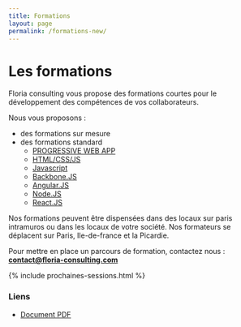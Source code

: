 ```yaml
---
title: Formations
layout: page
permalink: /formations-new/
---
```

# Les formations

Floria consulting vous propose des formations courtes pour
le développement des compétences de vos collaborateurs.

Nous vous proposons :

- des formations sur mesure
- des formations standard
  - [PROGRESSIVE WEB APP](/formations/progressive-web-app)
  - [HTML/CSS/JS](/formations/html-css-js)
  - [Javascript](/formations/javascript)
  - [Backbone.JS](/formations/backbone)
  - [Angular.JS](/formations/angular)
  - [Node.JS](/formations/nodejs)
  - [React.JS](/formations/react)

Nos formations peuvent être dispensées dans des locaux sur
paris intramuros ou dans les locaux de votre société. Nos
formateurs se déplacent sur Paris, Ile-de-france et la Picardie.

Pour mettre en place un parcours de formation, contactez nous : **contact@floria-consulting.com**

{% include prochaines-sessions.html %}

### Liens

- [Document PDF]({{site.baseurl}}assets/docs/presentation.pdf)